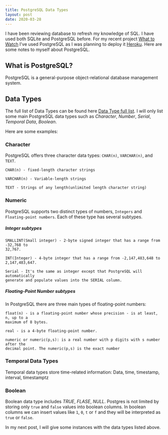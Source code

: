 ```yaml
---
title: PostgreSQL Data Types
layout: post
date: 2020-03-28
---
```


I have been reviewing database to refresh my knowledge of SQL. I have used both
SQLite and PostgreSQL before. For my recent project
[What to Watch]("https://wattowatch.netlify.com/") I've used PostgreSQL as I was
planning to deploy it [Heroku]('https://en.wikipedia.org/wiki/Heroku'). Here are
some notes to myself about PostgreSQL.

## What is PostgreSQL?

PostgreSQL is a general-purpose object-relational database management system.

## Data Types

The full list of Data Types can be found here
[Data Type full list]("https://www.postgresql.org/docs/current/datatype.html").
I will only list some main PostgreSQL data types such as _Character_, _Number_,
_Serial_, _Temporal Data_, _Boolean_.

Here are some examples:

### Character

PostgreSQL offers three character data types: `CHAR(n)`, `VARCHAR(n)`, and
`TEXT`.

```TEXT
CHAR(n) - fixed-length character strings

VARCHAR(n) - Variable-length strings

TEXT - Strings of any length(unlimited length character string)
```

### Numeric

PostgreSQL supports two distinct types of numbers, `Integers` and
`Floating-point numbers`. Each of these type has several subtypes.

##### Integer subtypes

```TEXT
SMALLINT(Small integer) - 2-byte signed integer that has a range from -32,768 to
32,767.

INT(Integer) - 4-byte integer that has a range from -2,147,483,648 to
2,147,483,647.

Serial - It's the same as integer except that PostgreSQL will automatically
generate and populate values into the SERIAL column.

```

##### Floating-Point Number subtypes

In PostgreSQL there are three main types of floating-point numbers:

```TEXT
float(n) - is a floating-point number whose precision - is at least, n, up to a
maximum of 8 bytes.

real - is a 4-byte floating-point number.

numeric or numeric(p,s): is a real number with p digits with s number after the
decimal point. The numeric(p,s) is the exact number
```

### Temporal Data Types

Temporal data types store time-related information:
Data, time, timestamp, interval, timestamptz

### Boolean

Boolean data type includes _TRUE_, _FLASE_, _NULL_. Postgres is not limited by
storing only `true` and `false` values into boolean columns. In boolean columns
we can insert values like `1`, `0`, `t` or `f` and they will be interpreted as
`true` or `false`.

In my next post, I will give some instances with the data types listed above.
